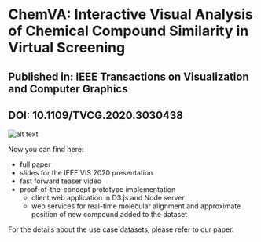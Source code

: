 # ChemVA: Interactive Visual Analysis of Chemical Compound Similarity in Virtual Screening #

## Published in: IEEE Transactions on Visualization and Computer Graphics ##
## DOI: 10.1109/TVCG.2020.3030438 ##

![alt text](https://github.com/VirginiaSabando/ChemVA/blob/master/teaser_image.jpeg?raw=true)


Now you can find here:
* full paper
* slides for the IEEE VIS 2020 presentation
* fast forward teaser video
* proof-of-the-concept prototype implementation
	* client web application in D3.js and Node server
	* web services for real-time molecular alignment and approximate position of new compound added to the dataset

For the details about the use case datasets, please refer to our paper.
